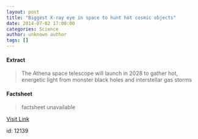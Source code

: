 ```yaml
---
layout: post
title: "Biggest X-ray eye in space to hunt hot cosmic objects"
date: 2014-07-02 17:00:00
categories: Science
author: unknown author
tags: []
---
```



#### Extract
>The Athena space telescope will launch in 2028 to gather hot, energetic light from monster black holes and interstellar gas storms

#### Factsheet
>factsheet unavailable

[Visit Link](http://feeds.newscientist.com/c/749/f/10896/s/3c1b9ce9/sc/10/l/0L0Snewscientist0N0Carticle0Cmg223297620B20A0A0Ebiggest0Exray0Eeye0Ein0Espace0Eto0Ehunt0Ehot0Ecosmic0Eobjects0Bhtml0Dcmpid0FRSS0QNSNS0Q20A120EGLOBAL0Qmagcontents/story01.htm)

id:   12139
